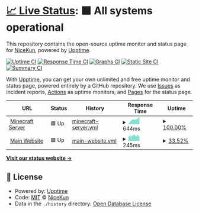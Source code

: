 # [📈 Live Status](https://status.aqurusmc.xyz): <!--live status--> **🟩 All systems operational**

This repository contains the open-source uptime monitor and status page for [NiceKun](nicekun.dev), powered by [Upptime](https://github.com/upptime/upptime).

[![Uptime CI](https://github.com/CcNicebruh/aqurusstatuspage/workflows/Uptime%20CI/badge.svg)](https://github.com/CcNicebruh/aqurusstatuspage/actions?query=workflow%3A%22Uptime+CI%22)
[![Response Time CI](https://github.com/CcNicebruh/aqurusstatuspage/workflows/Response%20Time%20CI/badge.svg)](https://github.com/CcNicebruh/aqurusstatuspage/actions?query=workflow%3A%22Response+Time+CI%22)
[![Graphs CI](https://github.com/CcNicebruh/aqurusstatuspage/workflows/Graphs%20CI/badge.svg)](https://github.com/CcNicebruh/aqurusstatuspage/actions?query=workflow%3A%22Graphs+CI%22)
[![Static Site CI](https://github.com/CcNicebruh/aqurusstatuspage/workflows/Static%20Site%20CI/badge.svg)](https://github.com/CcNicebruh/aqurusstatuspage/actions?query=workflow%3A%22Static+Site+CI%22)
[![Summary CI](https://github.com/CcNicebruh/aqurusstatuspage/workflows/Summary%20CI/badge.svg)](https://github.com/CcNicebruh/aqurusstatuspage/actions?query=workflow%3A%22Summary+CI%22)

With [Upptime](https://upptime.js.org), you can get your own unlimited and free uptime monitor and status page, powered entirely by a GitHub repository. We use [Issues](https://github.com/CcNicebruh/aqurusstatuspage/issues) as incident reports, [Actions](https://github.com/CcNicebruh/aqurusstatuspage/actions) as uptime monitors, and [Pages](https://status.aqurusmc.xyz) for the status page.

<!--start: status pages-->
<!-- This summary is generated by Upptime (https://github.com/upptime/upptime) -->
<!-- Do not edit this manually, your changes will be overwritten -->
<!-- prettier-ignore -->
| URL | Status | History | Response Time | Uptime |
| --- | ------ | ------- | ------------- | ------ |
| <img alt="" src="https://icons.duckduckgo.com/ip3/play.aqurusmc.xyz.ico" height="13"> [Minecraft Server](http://play.aqurusmc.xyz) | 🟩 Up | [minecraft-server.yml](https://github.com/CcNicebruh/aqurusstatuspage/commits/HEAD/history/minecraft-server.yml) | <details><summary><img alt="Response time graph" src="./graphs/minecraft-server/response-time-week.png" height="20"> 644ms</summary><br><a href="https://status.aqurusmc.xyz/history/minecraft-server"><img alt="Response time 644" src="https://img.shields.io/endpoint?url=https%3A%2F%2Fraw.githubusercontent.com%2FCcNicebruh%2Faqurusstatuspage%2FHEAD%2Fapi%2Fminecraft-server%2Fresponse-time.json"></a><br><a href="https://status.aqurusmc.xyz/history/minecraft-server"><img alt="24-hour response time 644" src="https://img.shields.io/endpoint?url=https%3A%2F%2Fraw.githubusercontent.com%2FCcNicebruh%2Faqurusstatuspage%2FHEAD%2Fapi%2Fminecraft-server%2Fresponse-time-day.json"></a><br><a href="https://status.aqurusmc.xyz/history/minecraft-server"><img alt="7-day response time 644" src="https://img.shields.io/endpoint?url=https%3A%2F%2Fraw.githubusercontent.com%2FCcNicebruh%2Faqurusstatuspage%2FHEAD%2Fapi%2Fminecraft-server%2Fresponse-time-week.json"></a><br><a href="https://status.aqurusmc.xyz/history/minecraft-server"><img alt="30-day response time 644" src="https://img.shields.io/endpoint?url=https%3A%2F%2Fraw.githubusercontent.com%2FCcNicebruh%2Faqurusstatuspage%2FHEAD%2Fapi%2Fminecraft-server%2Fresponse-time-month.json"></a><br><a href="https://status.aqurusmc.xyz/history/minecraft-server"><img alt="1-year response time 644" src="https://img.shields.io/endpoint?url=https%3A%2F%2Fraw.githubusercontent.com%2FCcNicebruh%2Faqurusstatuspage%2FHEAD%2Fapi%2Fminecraft-server%2Fresponse-time-year.json"></a></details> | <details><summary><a href="https://status.aqurusmc.xyz/history/minecraft-server">100.00%</a></summary><a href="https://status.aqurusmc.xyz/history/minecraft-server"><img alt="All-time uptime 100.00%" src="https://img.shields.io/endpoint?url=https%3A%2F%2Fraw.githubusercontent.com%2FCcNicebruh%2Faqurusstatuspage%2FHEAD%2Fapi%2Fminecraft-server%2Fuptime.json"></a><br><a href="https://status.aqurusmc.xyz/history/minecraft-server"><img alt="24-hour uptime 100.00%" src="https://img.shields.io/endpoint?url=https%3A%2F%2Fraw.githubusercontent.com%2FCcNicebruh%2Faqurusstatuspage%2FHEAD%2Fapi%2Fminecraft-server%2Fuptime-day.json"></a><br><a href="https://status.aqurusmc.xyz/history/minecraft-server"><img alt="7-day uptime 100.00%" src="https://img.shields.io/endpoint?url=https%3A%2F%2Fraw.githubusercontent.com%2FCcNicebruh%2Faqurusstatuspage%2FHEAD%2Fapi%2Fminecraft-server%2Fuptime-week.json"></a><br><a href="https://status.aqurusmc.xyz/history/minecraft-server"><img alt="30-day uptime 100.00%" src="https://img.shields.io/endpoint?url=https%3A%2F%2Fraw.githubusercontent.com%2FCcNicebruh%2Faqurusstatuspage%2FHEAD%2Fapi%2Fminecraft-server%2Fuptime-month.json"></a><br><a href="https://status.aqurusmc.xyz/history/minecraft-server"><img alt="1-year uptime 100.00%" src="https://img.shields.io/endpoint?url=https%3A%2F%2Fraw.githubusercontent.com%2FCcNicebruh%2Faqurusstatuspage%2FHEAD%2Fapi%2Fminecraft-server%2Fuptime-year.json"></a></details>
| <img alt="" src="https://icons.duckduckgo.com/ip3/aqurusmc.xyz.ico" height="13"> [Main Website](https://aqurusmc.xyz) | 🟩 Up | [main-website.yml](https://github.com/CcNicebruh/aqurusstatuspage/commits/HEAD/history/main-website.yml) | <details><summary><img alt="Response time graph" src="./graphs/main-website/response-time-week.png" height="20"> 245ms</summary><br><a href="https://status.aqurusmc.xyz/history/main-website"><img alt="Response time 245" src="https://img.shields.io/endpoint?url=https%3A%2F%2Fraw.githubusercontent.com%2FCcNicebruh%2Faqurusstatuspage%2FHEAD%2Fapi%2Fmain-website%2Fresponse-time.json"></a><br><a href="https://status.aqurusmc.xyz/history/main-website"><img alt="24-hour response time 245" src="https://img.shields.io/endpoint?url=https%3A%2F%2Fraw.githubusercontent.com%2FCcNicebruh%2Faqurusstatuspage%2FHEAD%2Fapi%2Fmain-website%2Fresponse-time-day.json"></a><br><a href="https://status.aqurusmc.xyz/history/main-website"><img alt="7-day response time 245" src="https://img.shields.io/endpoint?url=https%3A%2F%2Fraw.githubusercontent.com%2FCcNicebruh%2Faqurusstatuspage%2FHEAD%2Fapi%2Fmain-website%2Fresponse-time-week.json"></a><br><a href="https://status.aqurusmc.xyz/history/main-website"><img alt="30-day response time 245" src="https://img.shields.io/endpoint?url=https%3A%2F%2Fraw.githubusercontent.com%2FCcNicebruh%2Faqurusstatuspage%2FHEAD%2Fapi%2Fmain-website%2Fresponse-time-month.json"></a><br><a href="https://status.aqurusmc.xyz/history/main-website"><img alt="1-year response time 245" src="https://img.shields.io/endpoint?url=https%3A%2F%2Fraw.githubusercontent.com%2FCcNicebruh%2Faqurusstatuspage%2FHEAD%2Fapi%2Fmain-website%2Fresponse-time-year.json"></a></details> | <details><summary><a href="https://status.aqurusmc.xyz/history/main-website">33.52%</a></summary><a href="https://status.aqurusmc.xyz/history/main-website"><img alt="All-time uptime 33.52%" src="https://img.shields.io/endpoint?url=https%3A%2F%2Fraw.githubusercontent.com%2FCcNicebruh%2Faqurusstatuspage%2FHEAD%2Fapi%2Fmain-website%2Fuptime.json"></a><br><a href="https://status.aqurusmc.xyz/history/main-website"><img alt="24-hour uptime 33.52%" src="https://img.shields.io/endpoint?url=https%3A%2F%2Fraw.githubusercontent.com%2FCcNicebruh%2Faqurusstatuspage%2FHEAD%2Fapi%2Fmain-website%2Fuptime-day.json"></a><br><a href="https://status.aqurusmc.xyz/history/main-website"><img alt="7-day uptime 33.52%" src="https://img.shields.io/endpoint?url=https%3A%2F%2Fraw.githubusercontent.com%2FCcNicebruh%2Faqurusstatuspage%2FHEAD%2Fapi%2Fmain-website%2Fuptime-week.json"></a><br><a href="https://status.aqurusmc.xyz/history/main-website"><img alt="30-day uptime 33.52%" src="https://img.shields.io/endpoint?url=https%3A%2F%2Fraw.githubusercontent.com%2FCcNicebruh%2Faqurusstatuspage%2FHEAD%2Fapi%2Fmain-website%2Fuptime-month.json"></a><br><a href="https://status.aqurusmc.xyz/history/main-website"><img alt="1-year uptime 33.52%" src="https://img.shields.io/endpoint?url=https%3A%2F%2Fraw.githubusercontent.com%2FCcNicebruh%2Faqurusstatuspage%2FHEAD%2Fapi%2Fmain-website%2Fuptime-year.json"></a></details>

<!--end: status pages-->

[**Visit our status website →**](https://status.aqurusmc.xyz)

## 📄 License

- Powered by: [Upptime](https://github.com/upptime/upptime)
- Code: [MIT](./LICENSE) © [NiceKun](nicekun.dev)
- Data in the `./history` directory: [Open Database License](https://opendatacommons.org/licenses/odbl/1-0/)
